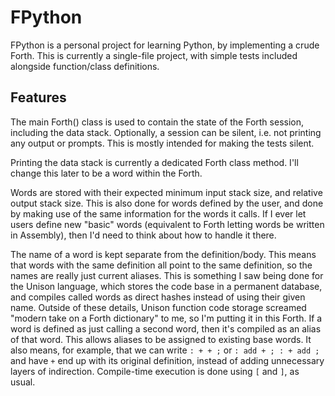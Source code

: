 # FPython

FPython is a personal project for learning Python, by implementing a crude Forth.
This is currently a single-file project, with simple tests included alongside function/class definitions.

## Features

The main Forth() class is used to contain the state of the Forth session, including the data stack.
Optionally, a session can be silent, i.e. not printing any output or prompts.
This is mostly intended for making the tests silent.

Printing the data stack is currently a dedicated Forth class method.
I'll change this later to be a word within the Forth.

Words are stored with their expected minimum input stack size, and relative output stack size.
This is also done for words defined by the user, and done by making use of the same information for the words it calls.
If I ever let users define new "basic" words (equivalent to Forth letting words be written in Assembly),
then I'd need to think about how to handle it there.

The name of a word is kept separate from the definition/body.
This means that words with the same definition all point to the same definition, so the names are really just current aliases.
This is something I saw being done for the Unison language, which stores the code base in a permanent database, and compiles called words as direct hashes instead of using their given name.
Outside of these details, Unison function code storage screamed "modern take on a Forth dictionary" to me, so I'm putting it in this Forth.
If a word is defined as just calling a second word, then it's compiled as an alias of that word.
This allows aliases to be assigned to existing base words.
It also means, for example, that we can write
`: + + ;`
or
`: add + ; : + add ;`
and have `+` end up with its original definition, instead of adding unnecessary layers of indirection.
Compile-time execution is done using `[` and `]`, as usual.
